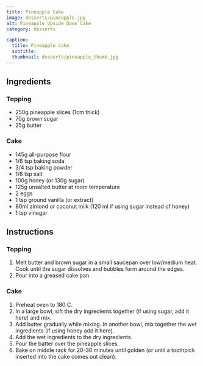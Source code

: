 ```yaml
---
title: Pineapple Cake
image: desserts/pineapple.jpg
alt: Pineapple Upside Down Cake
category: desserts

caption:
  title: Pineapple Cake
  subtitle:
  thumbnail: desserts/pineapple_thumb.jpg
---
```


## Ingredients

### Topping

- 250g pineapple slices (1cm thick)
- 70g brown sugar
- 25g butter

### Cake

- 145g all-purpose flour
- 1/6 tsp baking soda
- 3/4 tsp baking powder
- 1/6 tsp salt
- 100g honey (or 130g sugar)
- 125g unsalted butter at room temperature
- 2 eggs
- 1 tsp ground vanilla (or extract)
- 80ml almond or coconut milk (120 ml if using sugar instead of honey)
- 1 tsp vinegar

## Instructions

### Topping

1. Melt butter and brown sugar in a small saucepan over low/medium heat. Cook until the sugar dissolves and bubbles form around the edges.
1. Pour into a greased cake pan.

### Cake

1. Preheat oven to 180 C.
1. In a large bowl, sift the dry ingredients together (if using sugar, add it here) and mix.
1. Add butter gradually while mixing. In another bowl, mix together the wet ingredients (if using honey add it here).
1. Add the wet ingredients to the dry ingredients.
1. Pour the batter over the pineapple slices.
1. Bake on middle rack for 20-30 minutes until golden (or until a toothpick inserted into the cake comes out clean).
